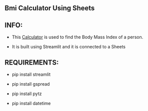 ## Bmi Calculator Using Sheets

## INFO:

* This [Calculator](https://body-mass-index-calci.herokuapp.com/) is used to find the Body Mass Index of a person.

* It is built using Streamlit and it is connected to a Sheets 

## REQUIREMENTS:

* pip install streamlit

* pip install gspread

* pip install pytz

* pip install datetime

